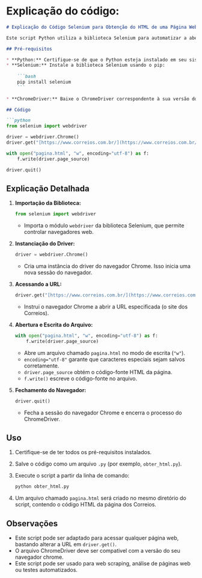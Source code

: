 # Explicação do código:
```markdown
# Explicação do Código Selenium para Obtenção do HTML de uma Página Web

Este script Python utiliza a biblioteca Selenium para automatizar a abertura de um navegador Chrome, acessar um site específico (no caso, os Correios do Brasil) e salvar o código-fonte HTML da página em um arquivo local.

## Pré-requisitos

* **Python:** Certifique-se de que o Python esteja instalado em seu sistema.
* **Selenium:** Instale a biblioteca Selenium usando o pip:
    
    ```bash
    pip install selenium
    ```
    
* **ChromeDriver:** Baixe o ChromeDriver correspondente à sua versão do Chrome e certifique-se de que ele esteja no PATH do seu sistema.

## Código

```python
from selenium import webdriver

driver = webdriver.Chrome()
driver.get("[https://www.correios.com.br/](https://www.correios.com.br/)")

with open("pagina.html", "w", encoding="utf-8") as f:
    f.write(driver.page_source)

driver.quit()
```

## Explicação Detalhada

1.  **Importação da Biblioteca:**
    
    ```python
    from selenium import webdriver
    ```
    
    * Importa o módulo `webdriver` da biblioteca Selenium, que permite controlar navegadores web.
2.  **Instanciação do Driver:**
    
    ```python
    driver = webdriver.Chrome()
    ```
    
    * Cria uma instância do driver do navegador Chrome. Isso inicia uma nova sessão do navegador.
3.  **Acessando a URL:**
    
    ```python
    driver.get("[https://www.correios.com.br/](https://www.correios.com.br/)")
    ```
    
    * Instrui o navegador Chrome a abrir a URL especificada (o site dos Correios).
4.  **Abertura e Escrita do Arquivo:**
    
    ```python
    with open("pagina.html", "w", encoding="utf-8") as f:
        f.write(driver.page_source)
    ```
    
    * Abre um arquivo chamado `pagina.html` no modo de escrita (`"w"`).
    * `encoding="utf-8"` garante que caracteres especiais sejam salvos corretamente.
    * `driver.page_source` obtém o código-fonte HTML da página.
    * `f.write()` escreve o código-fonte no arquivo.
5.  **Fechamento do Navegador:**
    
    ```python
    driver.quit()
    ```
    
    * Fecha a sessão do navegador Chrome e encerra o processo do ChromeDriver.

## Uso

1.  Certifique-se de ter todos os pré-requisitos instalados.
2.  Salve o código como um arquivo `.py` (por exemplo, `obter_html.py`).
3.  Execute o script a partir da linha de comando:
    
    ```bash
    python obter_html.py
    ```
    
4.  Um arquivo chamado `pagina.html` será criado no mesmo diretório do script, contendo o código HTML da página dos Correios.

## Observações

* Este script pode ser adaptado para acessar qualquer página web, bastando alterar a URL em `driver.get()`.
* O arquivo ChromeDriver deve ser compativel com a versão do seu navegador chrome.
* Este script pode ser usado para web scraping, análise de páginas web ou testes automatizados.

